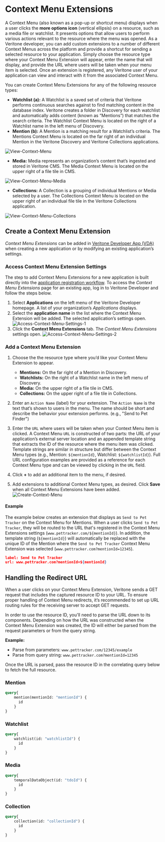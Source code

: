 # Context Menu Extensions

A Context Menu (also known as a pop-up or shortcut menu) displays when a user clicks the **more options icon** (vertical ellipsis) on a resource, such as a media file or watchlist. It presents options that allow users to perform various actions relevant to the resource where the menu was opened. As a Veritone developer, you can add custom extensions to a number of different Context Menus across the platform and provide a shortcut for sending a selected resource to your application. Simply choose the resource type where your Context Menu Extension will appear, enter the name that will display, and provide the URL where users will be taken when your menu item is selected. Once an extension is registered, any Veritone user of your application can view and interact with it from the associated Context Menu.

You can create Context Menu Extensions for any of the following resource types:

* **Watchlist (a):** A Watchlist is a saved set of criteria that Veritone performs continuous searches against to find matching content in the database index. Veritone creates a folder in Discovery for each watchlist and automatically adds content (known as “Mentions”) that matches the search criteria. The Watchlist Context Menu is located on the right of a Watchlist name in the left menu of Discovery.
* **Mention (b):** A Mention is a matching result for a Watchlist’s criteria. The Mentions Context Menu is located on the far right of an individual Mention in the Veritone Discovery and Veritone Collections applications.

![View-Context-Menu](context-menu-view-watchlist-mention.png)

* **Media:** Media represents an organization’s content that’s ingested and stored in Veritone CMS. The Media Context Menu is located on the upper right of a file tile in CMS.

![View-Context-Menu-Media](context-menu-view-media.png)

* **Collections:** A Collection is a grouping of individual Mentions or Media selected by a user. The Collections Context Menu is located on the upper right of an individual file tile in the Veritone Collections application.

![View-Context-Menu-Collections](context-menu-view-collection.png)

## Create a Context Menu Extension

*Context Menu Extensions* can be added in [Veritone Developer App (VDA)](https://developer.veritone.com/applications/overview) when creating a new application or by modifying an existing application’s settings.

### Access Context Menu Extension Settings

The step to add Context Menu Extensions for a new application is built directly into the [application registration workflow](/developer/applications/quick-start/step-1). To access the *Context Menu Extensions* page for an existing app, log in to Veritone Developer and follow the steps below.

1. Select **Applications** on the left menu of the Veritone Developer homepage. A list of your organization’s *Applications* displays.
2. Select the **application name** in the list where the Context Menu Extension will be added. The selected application’s settings open.
![Access-Context-Menu-Settings-1](context-menu-access-1.png)
3. Click the **Context Menu Extensions** tab. The *Context Menu Extensions* settings open.
![Access-Context-Menu-Settings-2](context-menu-access-2.png)

### Add a Context Menu Extension

1. Choose the the resource type where you’d like your Context Menu Extension to appear.
   * **Mentions:** On the far right of a Mention in Discovery.
   * **Watchlists:** On the right of a Watchlist name in the left menu of Discovery.
   * **Media:** On the upper right of a file tile in CMS.
   * **Collections:** On the upper right of a file tile in Collections.

2. Enter an `Action Name` (label) for your extension. The `Action Name` is the text that’s shown to users in the menu. The name should be short and describe the behavior your extension performs. (e.g., "Send to Pet Finder")

3. Enter the `URL` where users will be taken when your Context Menu item is clicked. A Context Menu `URL` is constructed of two parts: the URL of your application’s external server location and an appended template string that extracts the ID of the resource where the menu item was clicked. Template strings are similar in structure but differ between the Context Menu types (e.g., Mention: `${mentionId}`, Watchlist: `${watchlistId}`). Full URL configuration examples are provided as a reference for each Context Menu type and can be viewed by clicking in the `URL` field.

4. Click **+** to add an additional item to the menu, if desired.

5. Add extensions to additional Context Menu types, as desired. Click **Save** when all Context Menu Extensions have been added.
![Create-Context-Menu](context-menu-create.png)

#### Example

The example below creates an extension that displays as `Send to Pet Tracker` on the Context Menu for Mentions. When a user clicks `Send to Pet Tracker`, they will be routed to the URL that's registered in the Context Menu Extensions settings (`www.pettracker.com/${mentionId}`). In addition, the template string (`${mentionId}`) will automatically be replaced with the unique ID of the Mention where the `Send to Pet Tracker` Context Menu Extension was selected (`www.pettracker.com?mentionId=12345`).

```json
label: Send to Pet Tracker
url: www.pettracker.com?mentionId=${mentionId}
```

## Handling the Redirect URL

When a user clicks on your Context Menu Extension, Veritone sends a GET request that includes the captured resource ID to your URL. To ensure proper handling of Context Menu redirects, it’s recommended to set up URL routing rules for the receiving server to accept GET requests.

In order to use the resource ID, you'll need to parse the URL down to its components. Depending on how the URL was constructed when the Context Menu Extension was created, the ID will either be parsed from the request parameters or from the query string.

**Example:**

* Parse from parameters: `www.pettracker.com/12345/example`
* Parse from query string: `www.pettracker.com?mentionId=12345`

Once the URL is parsed, pass the resource ID in the correlating query below to fetch the full resource.

### Mention

```graphql
query{
    mention(mentionId: "mentionId") {
      id
    }
}
```

### Watchlist

```graphql
query{
    watchlist(id: "watchlistId") {
      id
    }
}
```

### Media

```graphql
query{
    temporalDataObject(id: "tdoId") {
      id
    }
}
```

### Collection

```graphql
query{
    collection(id: "collectionId") {
      id
    }
}
```

